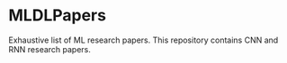 # MLDLPapers
Exhaustive list of ML research papers.
This repository contains CNN and RNN research papers.
